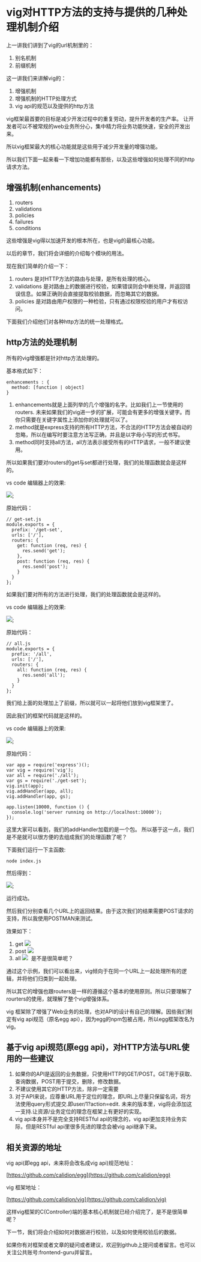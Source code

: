 # vig对HTTP方法的支持与提供的几种处理机制介绍

上一讲我们讲到了vig的url机制里的：

1. 别名机制
2. 前缀机制

这一讲我们来讲解vig的：

1. 增强机制
2. 增强机制的HTTP处理方式
3. vig api的规范以及提供的http方法

vig框架最首要的目标是减少开发过程中的重复劳动，提升开发者的生产率。
让开发者可以不被常规的web业务所分心，集中精力将业务功能快速，安全的开发出来。

所以vig框架最大的核心功能就是这些用于减少开发量的增强功能。

所以我们下面一起来看一下增加功能都有那些，以及这些增强如何处理不同的http请求方法。

## 增强机制(enhancements)

1. routers
2. validations
3. policies
4. failures
5. conditions

这些增强是vig得以加速开发的根本所在，也是vig的最核心功能。

以后的章节，我们将会详细的介绍每个模块的用法。

现在我们简单的介绍一下：

1. routers 是对HTTP方法的路由与处理，是所有处理的核心。
2. validations 是对路由上的数据进行校验，如果错误则会中断处理，并返回错误信息。如果正确则会直接提取校验数据，而忽略其它的数据。
3. policies 是对路由用户权限的一种检验，只有通过权限校验的用户才有权访问。

下面我们介绍他们对各种http方法的统一处理格式。

## http方法的处理机制

所有的vig增强都是针对http方法处理的。

基本格式如下：

```
enhancements : {
  method: [function | object]
}
```

1. enhancements就是上面列举的几个增强的名字。比如我们上一节使用的routers.
    未来如果我们的vig进一步的扩展，可能会有更多的增强关键字。而你只需要在关键字属性上添加你的处理就可以了。
2. method就是express支持的所有HTTP方法，不合法的HTTP方法会被自动的忽略，所以在编写时要注意方法写正确，并且是以字母小写的形式书写。
3. method同时支持all方法，all方法表示接受所有的HTTP请求，一般不建议使用。

所以如果我们要对routers的get与set都进行处理，我们的处理函数就会是这样的。

vs code 编辑器上的效果:

![](./src-get-set.png);

原始代码：

```node
// get-set.js
module.exports = {
  prefix: '/get-set',
  urls: ['/'],
  routers: {
    get: function (req, res) {
      res.send('get');
    },
    post: function (req, res) {
      res.send('post');
    }
  }
};

```


如果我们要对所有的方法进行处理，我们的处理函数就会是这样的。

vs code 编辑器上的效果:

![](./src-all.png);

原始代码：

```node
// all.js
module.exports = {
  prefix: '/all',
  urls: ['/'],
  routers: {
    all: function (req, res) {
      res.send('all');
    }
  }
};

```

我们给上面的处理加上了前缀，所以就可以一起将他们放到vig框架里了。

因此我们的框架代码就是这样的。

vs code 编辑器上的效果:

![](./src-index.png);

原始代码：

```node
var app = require('express')();
var vig = require('vig');
var all = require('./all');
var gs = require('./get-set');
vig.init(app);
vig.addHandler(app, all);
vig.addHandler(app, gs);

app.listen(10000, function () {
  console.log('server running on http://localhost:10000');
});
```
这里大家可以看到，我们的addHandler加载的是一个包。
所以基于这一点，我们是不是就可以很方便的去组成我们的处理函数了呢？

下面我们运行一下主函数:
```
node index.js
```

然后得到：

![](./server.png);


运行成功。

然后我们分别查看几个URL上的返回结果。由于这次我们的结果需要POST请求的支持，所以我使用POSTMAN来测试。

效果如下：

1. get 
    ![](./get.png)
2. post
    ![](./post.png)
3. all
    ![](./all.png)
​
是不是很简单呢？

通过这个示例，我们可以看出来，vig倾向于在同一个URL上一起处理所有的逻辑，并将他们归类到一起处理。

所以其它的增强也跟routers是一样的遵循这个基本的使用原则。所以只要理解了rourters的使用，就理解了整个vig增强体系。

vig 框架除了增强了Web业务的处理，也对API的设计有自己的理解。因些我们制定有vig api规范（原名egg api），因为egg的npm包被占用，所以egg框架改名为vig。

## 基于vig api规范(原egg api)，对HTTP方法与URL使用的一些建议


1. 如果你的API是返回的业务数据，只使用HTTP的GET/POST。GET用于获取、查询数据，POST用于提交，删除，修改数据。
2. 不建议使用其它的HTTP方法，除非一定需要
3. 对于API来说，应尊重URL用于定位的理念，即URL上尽量只保留名词，将方法使用query形式提交.即user/1?action=edit. 
    未来的版本里，vig将会添加这一支持.让资源/业务定位的理念在框架上有更好的实现。
4. vig api本身并不是完全支持RESTful api的理念的，vig api更加支持业务实际，但是RESTful api里很多先进的理念会被vig api继承下来。


## 相关资源的地址

vig api(即egg api，未来将会改名成vig api)规范地址：

 [https://github.com/calidion/egg](https://github.com/calidion/egg)

vig 框架地址：

[https://github.com/calidion/vig](https://github.com/calidion/vig)

这样vig框架的C(Controller)端的基本核心机制就已经介绍完了，是不是很简单呢？

下一节，我们将会介绍如何对数据进行校验，以及如何使用校验后的数据。

如果你有对框架或者文章的疑问或者建议，欢迎到github上提问或者留言。也可以关注公共账号:frontend-guru并留言。


